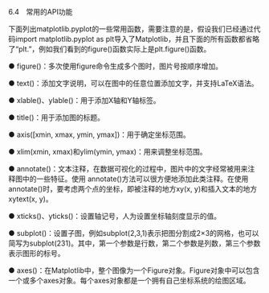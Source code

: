 6.4　常用的API功能

下面列出matplotlib.pyplot的一些常用函数，需要注意的是，假设我们已经通过代码import matplotlib.pyplot as plt导入了Matplotlib，并且下面的所有函数都省略了“plt.”，例如我们看到的figure()函数实际上是plt.figure()函数。

● figure()：多次使用figure命令生成多个图时，图片号按顺序增加。

● text()：添加文字说明，可以在图中的任意位置添加文字，并支持LaTeX语法。

● xlable()、ylable()：用于添加X轴和Y轴标签。

● title()：用于添加图的标题。

● axis([xmin, xmax, ymin, ymax])：用于确定坐标范围。

● xlim(xmin, xmax)和ylim(ymin, ymax)：用来调整坐标范围。

● annotate()：文本注释，在数据可视化的过程中，图片中的文字经常被用来注释图中的一些特征。使用 annotate()方法可以很方便地添加此类注释。在使用annotate()时，要考虑两个点的坐标，即被注释的地方xy(x, y)和插入文本的地方xytext(x, y)。

● xticks()、yticks()：设置轴记号，人为设置坐标轴刻度显示的值。

● subplot()：设置子图，例如subplot(2,3,1)表示把图分割成2×3的网格，也可以简写为subplot(231)。其中，第一个参数是行数，第二个参数是列数，第三个参数表示图形的标号。

● axes()：在Matplotlib中，整个图像为一个Figure对象。Figure对象中可以包含一个或多个axes对象。每个axes对象都是一个拥有自己坐标系统的绘图区域。
